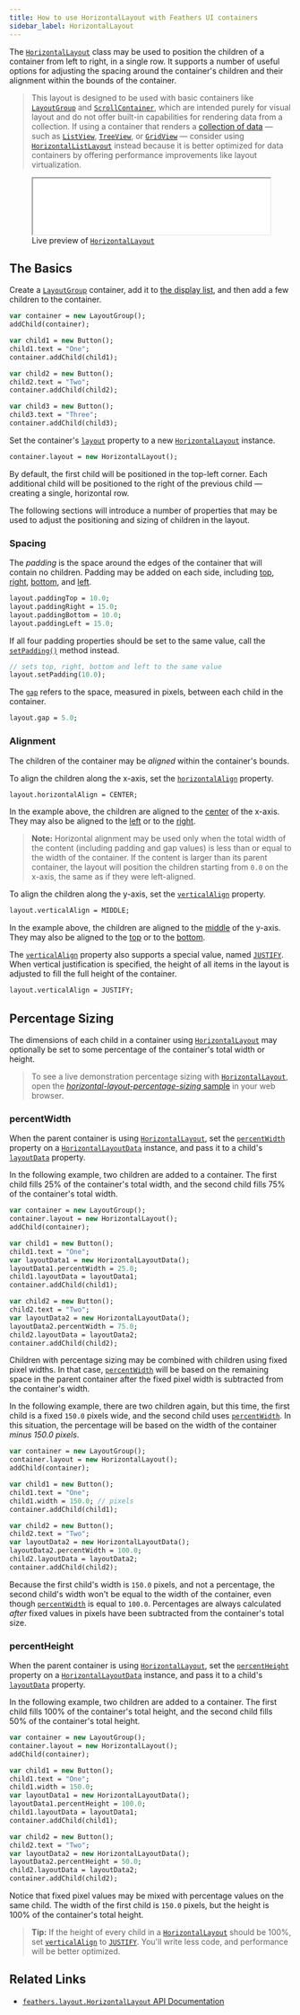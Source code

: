 ```yaml
---
title: How to use HorizontalLayout with Feathers UI containers
sidebar_label: HorizontalLayout
---
```


The [`HorizontalLayout`](https://api.feathersui.com/current/feathers/layout/HorizontalLayout.html) class may be used to position the children of a container from left to right, in a single row. It supports a number of useful options for adjusting the spacing around the container's children and their alignment within the bounds of the container.

> This layout is designed to be used with basic containers like [`LayoutGroup`](./layout-group.md) and [`ScrollContainer`](./scroll-container.md), which are intended purely for visual layout and do not offer built-in capabilities for rendering data from a collection. If using a container that renders a [collection of data](./data-collections.md) — such as [`ListView`](./list-view.md), [`TreeView`](./tree-view.md), or [`GridView`](./grid-view.md) — consider using [`HorizontalListLayout`](./horizontal-list-layout.md) instead because it is better optimized for data containers by offering performance improvements like layout virtualization.

<figure>
<iframe src="/learn/haxe-openfl/samples/horizontal-layout.html" width="100%" height="100"></iframe>
<figcaption>Live preview of <a href="https://api.feathersui.com/current/feathers/layout/HorizontalLayout.html"><code>HorizontalLayout</code></a></figcaption>
</figure>

## The Basics

Create a [`LayoutGroup`](./layout-group.md) container, add it to [the display list](https://books.openfl.org/openfl-developers-guide/display-programming/basics-of-display-programming.html), and then add a few children to the container.

```haxe
var container = new LayoutGroup();
addChild(container);

var child1 = new Button();
child1.text = "One";
container.addChild(child1);

var child2 = new Button();
child2.text = "Two";
container.addChild(child2);

var child3 = new Button();
child3.text = "Three";
container.addChild(child3);
```

Set the container's [`layout`](https://api.feathersui.com/current/feathers/layout/feathers/controls/LayoutGroup.html#layout) property to a new [`HorizontalLayout`](https://api.feathersui.com/current/feathers/layout/HorizontalLayout.html) instance.

```haxe
container.layout = new HorizontalLayout();
```

By default, the first child will be positioned in the top-left corner. Each additional child will be positioned to the right of the previous child — creating a single, horizontal row.

The following sections will introduce a number of properties that may be used to adjust the positioning and sizing of children in the layout.

### Spacing

The _padding_ is the space around the edges of the container that will contain no children. Padding may be added on each side, including [top](https://api.feathersui.com/current/feathers/layout/HorizontalLayout.html#paddingTop), [right](https://api.feathersui.com/current/feathers/layout/HorizontalLayout.html#paddingRight), [bottom](https://api.feathersui.com/current/feathers/layout/HorizontalLayout.html#paddingBottom), and [left](https://api.feathersui.com/current/feathers/layout/HorizontalLayout.html#paddingLeft).

```haxe
layout.paddingTop = 10.0;
layout.paddingRight = 15.0;
layout.paddingBottom = 10.0;
layout.paddingLeft = 15.0;
```

If all four padding properties should be set to the same value, call the [`setPadding()`](https://api.feathersui.com/current/feathers/layout/HorizontalLayout.html#setPadding) method instead.

```haxe
// sets top, right, bottom and left to the same value
layout.setPadding(10.0);
```

The [`gap`](https://api.feathersui.com/current/feathers/layout/HorizontalLayout.html#gap) refers to the space, measured in pixels, between each child in the container.

```haxe
layout.gap = 5.0;
```

### Alignment

The children of the container may be _aligned_ within the container's bounds.

To align the children along the x-axis, set the [`horizontalAlign`](https://api.feathersui.com/current/feathers/layout/HorizontalLayout.html#horizontalAlign) property.

```haxe
layout.horizontalAlign = CENTER;
```

In the example above, the children are aligned to the [center](https://api.feathersui.com/current/feathers/layout/HorizontalAlign.html#CENTER) of the x-axis. They may also be aligned to the [left](https://api.feathersui.com/current/feathers/layout/HorizontalAlign.html#LEFT) or to the [right](https://api.feathersui.com/current/feathers/layout/HorizontalAlign.html#RIGHT).

> **Note:** Horizontal alignment may be used only when the total width of the content (including padding and gap values) is less than or equal to the width of the container. If the content is larger than its parent container, the layout will position the children starting from `0.0` on the x-axis, the same as if they were left-aligned.

To align the children along the y-axis, set the [`verticalAlign`](https://api.feathersui.com/current/feathers/layout/HorizontalLayout.html#verticalAlign) property.

```haxe
layout.verticalAlign = MIDDLE;
```

In the example above, the children are aligned to the [middle](https://api.feathersui.com/current/feathers/layout/VerticalAlign.html#MIDDLE) of the y-axis. They may also be aligned to the [top](https://api.feathersui.com/current/feathers/layout/VerticalAlign.html#TOP) or to the [bottom](https://api.feathersui.com/current/feathers/layout/VerticalAlign.html#BOTTOM).

The [`verticalAlign`](https://api.feathersui.com/current/feathers/layout/HorizontalLayout.html#verticalAlign) property also supports a special value, named [`JUSTIFY`](https://api.feathersui.com/current/feathers/layout/VerticalAlign.html#JUSTIFY). When vertical justification is specified, the height of all items in the layout is adjusted to fill the full height of the container.

```haxe
layout.verticalAlign = JUSTIFY;
```

## Percentage Sizing

The dimensions of each child in a container using [`HorizontalLayout`](https://api.feathersui.com/current/feathers/layout/HorizontalLayout.html) may optionally be set to some percentage of the container's total width or height.

> To see a live demonstration percentage sizing with [`HorizontalLayout`](https://api.feathersui.com/current/feathers/layout/HorizontalLayout.html), open the [_horizontal-layout-percentage-sizing_ sample](https://feathersui.com/samples/haxe-openfl/horizontal-layout-percentage-sizing/) in your web browser.

### percentWidth

When the parent container is using [`HorizontalLayout`](https://api.feathersui.com/current/feathers/layout/HorizontalLayout.html), set the [`percentWidth`](https://api.feathersui.com/current/feathers/layout/HorizontalLayoutData.html#percentWidth) property on a [`HorizontalLayoutData`](https://api.feathersui.com/current/feathers/layout/HorizontalLayoutData.html) instance, and pass it to a child's [`layoutData`](https://api.feathersui.com/current/feathers/layout/ILayoutObject.html#layoutData) property.

In the following example, two children are added to a container. The first child fills 25% of the container's total width, and the second child fills 75% of the container's total width.

```haxe
var container = new LayoutGroup();
container.layout = new HorizontalLayout();
addChild(container);

var child1 = new Button();
child1.text = "One";
var layoutData1 = new HorizontalLayoutData();
layoutData1.percentWidth = 25.0;
child1.layoutData = layoutData1;
container.addChild(child1);

var child2 = new Button();
child2.text = "Two";
var layoutData2 = new HorizontalLayoutData();
layoutData2.percentWidth = 75.0;
child2.layoutData = layoutData2;
container.addChild(child2);
```

Children with percentage sizing may be combined with children using fixed pixel widths. In that case, [`percentWidth`](https://api.feathersui.com/current/feathers/layout/HorizontalLayoutData.html#percentWidth) will be based on the remaining space in the parent container after the fixed pixel width is subtracted from the container's width.

In the following example, there are two children again, but this time, the first child is a fixed `150.0` pixels wide, and the second child uses [`percentWidth`](https://api.feathersui.com/current/feathers/layout/HorizontalLayoutData.html#percentWidth). In this situation, the percentage will be based on the width of the container _minus 150.0 pixels_.

```haxe
var container = new LayoutGroup();
container.layout = new HorizontalLayout();
addChild(container);

var child1 = new Button();
child1.text = "One";
child1.width = 150.0; // pixels
container.addChild(child1);

var child2 = new Button();
child2.text = "Two";
var layoutData2 = new HorizontalLayoutData();
layoutData2.percentWidth = 100.0;
child2.layoutData = layoutData2;
container.addChild(child2);
```

Because the first child's width is `150.0` pixels, and not a percentage, the second child's width won't be equal to the width of the container, even though [`percentWidth`](https://api.feathersui.com/current/feathers/layout/HorizontalLayoutData.html#percentWidth) is equal to `100.0`. Percentages are always calculated _after_ fixed values in pixels have been subtracted from the container's total size.

### percentHeight

When the parent container is using [`HorizontalLayout`](https://api.feathersui.com/current/feathers/layout/HorizontalLayout.html), set the [`percentHeight`](https://api.feathersui.com/current/feathers/layout/HorizontalLayoutData.html#percentHeight) property on a [`HorizontalLayoutData`](https://api.feathersui.com/current/feathers/layout/HorizontalLayoutData.html) instance, and pass it to a child's [`layoutData`](https://api.feathersui.com/current/feathers/layout/ILayoutObject.html#layoutData) property.

In the following example, two children are added to a container. The first child fills 100% of the container's total height, and the second child fills 50% of the container's total height.

```haxe
var container = new LayoutGroup();
container.layout = new HorizontalLayout();
addChild(container);

var child1 = new Button();
child1.text = "One";
child1.width = 150.0;
var layoutData1 = new HorizontalLayoutData();
layoutData1.percentHeight = 100.0;
child1.layoutData = layoutData1;
container.addChild(child1);

var child2 = new Button();
child2.text = "Two";
var layoutData2 = new HorizontalLayoutData();
layoutData2.percentHeight = 50.0;
child2.layoutData = layoutData2;
container.addChild(child2);
```

Notice that fixed pixel values may be mixed with percentage values on the same child. The width of the first child is `150.0` pixels, but the height is 100% of the container's total height.

> **Tip:** If the height of every child in a [`HorizontalLayout`](https://api.feathersui.com/current/feathers/layout/HorizontalLayout.html) should be 100%, set [`verticalAlign`](https://api.feathersui.com/current/feathers/layout/HorizontalLayout.html#verticalAlign) to [`JUSTIFY`](https://api.feathersui.com/current/feathers/layout/VerticalAlign.html#JUSTIFY). You'll write less code, and performance will be better optimized.

## Related Links

- [`feathers.layout.HorizontalLayout` API Documentation](https://api.feathersui.com/current/feathers/layout/HorizontalLayout.html)
